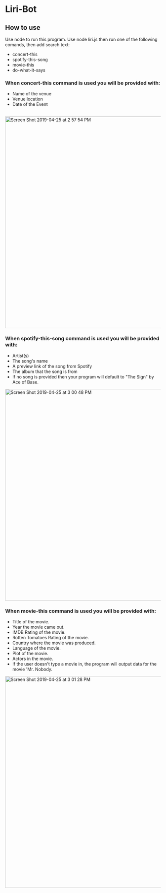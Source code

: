 # Liri-Bot

## How to use
Use node to run this program. Use node liri.js then run one of the following comands, then add search text:

* concert-this
* spotify-this-song
* movie-this
* do-what-it-says

### When concert-this command is used you will be provided with:
* Name of the venue
* Venue location
* Date of the Event

<br>

<img width="682" alt="Screen Shot 2019-04-25 at 2 57 54 PM" src="https://user-images.githubusercontent.com/48463632/56762108-0be27f00-676d-11e9-91f0-78a033641673.png">

### When spotify-this-song command is used you will be provided with:
* Artist(s)
* The song's name
* A preview link of the song from Spotify
* The album that the song is from
* If no song is provided then your program will default to "The Sign" by Ace of Base.

<img width="682" alt="Screen Shot 2019-04-25 at 3 00 48 PM" src="https://user-images.githubusercontent.com/48463632/56762197-4ba96680-676d-11e9-8c73-e4a6ac23fbf6.png">


### When movie-this command is used you will be provided with:
* Title of the movie.
* Year the movie came out.
* IMDB Rating of the movie.
* Rotten Tomatoes Rating of the movie.
* Country where the movie was produced.
* Language of the movie.
* Plot of the movie.
* Actors in the movie.
* If the user doesn't type a movie in, the program will output data for the movie 'Mr. Nobody.

<img width="682" alt="Screen Shot 2019-04-25 at 3 01 28 PM" src="https://user-images.githubusercontent.com/48463632/56762426-d0948000-676d-11e9-8d47-530fc266159c.png">





